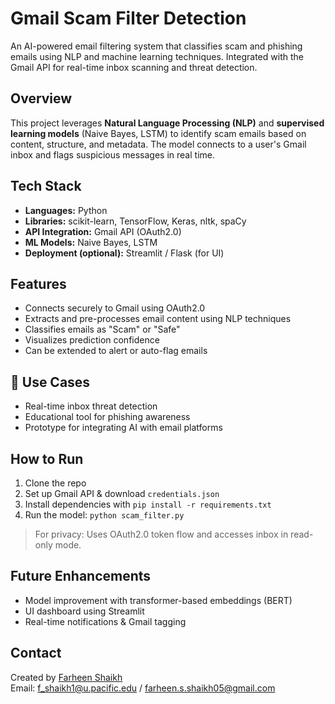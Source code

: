 #  Gmail Scam Filter Detection

An AI-powered email filtering system that classifies scam and phishing emails using NLP and machine learning techniques. Integrated with the Gmail API for real-time inbox scanning and threat detection.

## Overview

This project leverages **Natural Language Processing (NLP)** and **supervised learning models** (Naive Bayes, LSTM) to identify scam emails based on content, structure, and metadata. The model connects to a user's Gmail inbox and flags suspicious messages in real time.

## Tech Stack

- **Languages:** Python  
- **Libraries:** scikit-learn, TensorFlow, Keras, nltk, spaCy  
- **API Integration:** Gmail API (OAuth2.0)  
- **ML Models:** Naive Bayes, LSTM  
- **Deployment (optional):** Streamlit / Flask (for UI)

## Features

- Connects securely to Gmail using OAuth2.0
- Extracts and pre-processes email content using NLP techniques
- Classifies emails as "Scam" or "Safe"
- Visualizes prediction confidence
- Can be extended to alert or auto-flag emails

## 📁 Use Cases

- Real-time inbox threat detection  
- Educational tool for phishing awareness  
- Prototype for integrating AI with email platforms

##  How to Run

1. Clone the repo  
2. Set up Gmail API & download `credentials.json`  
3. Install dependencies with `pip install -r requirements.txt`  
4. Run the model: `python scam_filter.py`

> For privacy: Uses OAuth2.0 token flow and accesses inbox in read-only mode.

## Future Enhancements

- Model improvement with transformer-based embeddings (BERT)  
- UI dashboard using Streamlit  
- Real-time notifications & Gmail tagging

##  Contact

Created by [Farheen Shaikh](https://www.linkedin.com/in/farheen-shaikh0509)  
Email: f_shaikh1@u.pacific.edu / farheen.s.shaikh05@gmail.com

